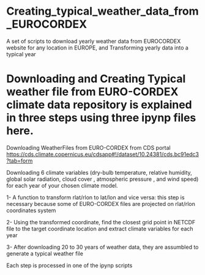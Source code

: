 # Creating_typical_weather_data_from_EUROCORDEX
A set of scripts to download yearly weather data from EUROCORDEX website for any location in EUROPE, and Transforming yearly data into a typical year 

# Downloading and Creating Typical weather file from EURO-CORDEX climate data repository is explained in three steps using three ipynp files here.

Downloading WeatherFiles from EURO-CORDEX from CDS portal 
https://cds.climate.copernicus.eu/cdsapp#!/dataset/10.24381/cds.bc91edc3?tab=form 

Downloading 6 climate variables (dry-bulb temperature, relative humidity, global solar radiation, cloud cover , atmospheric pressure , and wind speed) for each year of your chosen climate model.

 1- A function to transform rlat/rlon to lat/lon and vice versa: this step is necessary because some of EURO-CORDEX files are projected on rlat/rlon coordinates system 
 
 2- Using the transformed coordinate, find the closest grid point in NETCDF file to the target coordinate location and extract climate variables for each year 
 
 3- After downloading 20 to 30 years of weather data, they are assumbled to generate a typical weather file 
 
 Each step is processed in one of the ipynp scripts 
